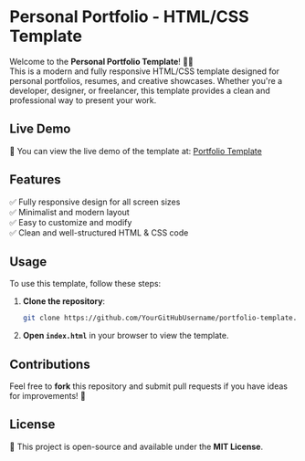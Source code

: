 # Personal Portfolio - HTML/CSS Template

Welcome to the **Personal Portfolio Template**! 🎨🚀  
This is a modern and fully responsive HTML/CSS template designed for personal portfolios, resumes, and creative showcases. Whether you're a developer, designer, or freelancer, this template provides a clean and professional way to present your work.

## Live Demo  
🔗 You can view the live demo of the template at: [Portfolio Template](#https://gh66an.github.io/Personal-Portfolio-HTML-CSS-Template/)

## Features  
✅ Fully responsive design for all screen sizes  
✅ Minimalist and modern layout  
✅ Easy to customize and modify  
✅ Clean and well-structured HTML & CSS code  

## Usage  
To use this template, follow these steps:  

1. **Clone the repository**:  
   ```bash
   git clone https://github.com/YourGitHubUsername/portfolio-template.git
   ```  
2. **Open `index.html`** in your browser to view the template.  

## Contributions  
Feel free to **fork** this repository and submit pull requests if you have ideas for improvements! 🚀  

## License  
📜 This project is open-source and available under the **MIT License**.

